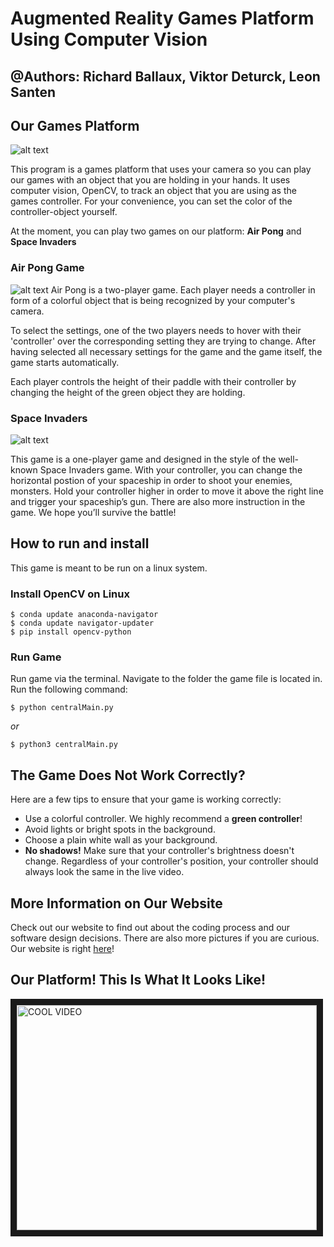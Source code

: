 # Augmented Reality Games Platform Using Computer Vision
## @Authors: Richard Ballaux, Viktor Deturck, Leon Santen


## Our Games Platform
![alt text](https://github.com/sd18fall/Augmented-Reality-Games-Platform/blob/master/docs/images/cursor_close.jpg "Cursor Recognition With Green Object")

This program is a games platform that uses your camera so you can play our games with an object that you are holding in your hands. It uses computer vision, OpenCV, to track an object that you are using as the games controller. For your convenience, you can set the color of the controller-object yourself. 

At the moment, you can play two games on our platform: __Air Pong__ and __Space Invaders__


### Air Pong Game
![alt text](https://github.com/sd18fall/Augmented-Reality-Games-Platform/blob/master/docs/images/pong_slim.jpg "Air Pong Game")
Air Pong is a two-player game. Each player needs a controller in form of a colorful object that is being recognized by your computer's camera.

To select the settings, one of the two players needs to hover with their 'controller' over the corresponding setting they are trying to change. After having selected all necessary settings for the game and the game itself, the game starts automatically.

Each player controls the height of their paddle with their controller by changing the height of the green object they are holding.

### Space Invaders
![alt text](https://github.com/sd18fall/Augmented-Reality-Games-Platform/blob/master/docs/images/invaders_group.jpg "Space Invaders Game")

This game is a one-player game and designed in the style of the well-known Space Invaders game. With your controller, you can change the horizontal postion of your spaceship in order to shoot your enemies, monsters. Hold your controller higher in order to move it above the right line and trigger your spaceship’s gun. There are also more instruction in the game. We hope you’ll survive the battle!

## How to run and install
This game is meant to be run on a linux system.

### Install OpenCV  on Linux
```
$ conda update anaconda-navigator
$ conda update navigator-updater
$ pip install opencv-python
```
### Run Game
Run game via the terminal. Navigate to the folder the game file is located in.
Run the following command:
```
$ python centralMain.py
```
_or_
```
$ python3 centralMain.py
```

## The Game Does Not Work Correctly?
Here are a few tips to ensure that your game is working correctly:
- Use a colorful controller. We highly recommend a __green controller__!
- Avoid lights or bright spots in the background.
- Choose a plain white wall as your background.
- __No shadows!__ Make sure that your controller's brightness doesn't change. Regardless of your controller's position, your controller should always look the same in the live video. 

## More Information on Our Website
Check out our website to find out about the coding process and our software design decisions. There are also more pictures if you are curious. 
Our website is right [here](https://sd18fall.github.io/Augmented-Reality-Games-Platform/#)!

## Our Platform! This Is What It Looks Like!
<a href="http://www.youtube.com/watch?feature=player_embedded&v=C7AMFbWdj-s
" target="_blank"><img src="http://img.youtube.com/vi/C7AMFbWdj-s/0.jpg" 
alt="COOL VIDEO" width="480" height="360" border="10" /></a>

